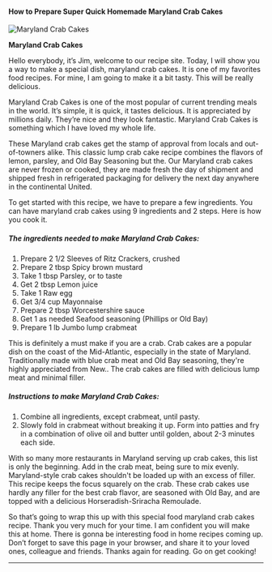             

#### How to Prepare Super Quick Homemade Maryland Crab Cakes

![Maryland Crab Cakes](https://img-global.cpcdn.com/recipes/6144217264947200/751x532cq70/maryland-crab-cakes-recipe-main-photo.jpg)

**Maryland Crab Cakes**

Hello everybody, it’s Jim, welcome to our recipe site. Today, I will show you a way to make a special dish, maryland crab cakes. It is one of my favorites food recipes. For mine, I am going to make it a bit tasty. This will be really delicious.

Maryland Crab Cakes is one of the most popular of current trending meals in the world. It’s simple, it is quick, it tastes delicious. It is appreciated by millions daily. They’re nice and they look fantastic. Maryland Crab Cakes is something which I have loved my whole life.

These Maryland crab cakes get the stamp of approval from locals and out-of-towners alike. This classic lump crab cake recipe combines the flavors of lemon, parsley, and Old Bay Seasoning but the. Our Maryland crab cakes are never frozen or cooked, they are made fresh the day of shipment and shipped fresh in refrigerated packaging for delivery the next day anywhere in the continental United.

To get started with this recipe, we have to prepare a few ingredients. You can have maryland crab cakes using 9 ingredients and 2 steps. Here is how you cook it.

##### The ingredients needed to make Maryland Crab Cakes:

1.  Prepare 2 1/2 Sleeves of Ritz Crackers, crushed
2.  Prepare 2 tbsp Spicy brown mustard
3.  Take 1 tbsp Parsley, or to taste
4.  Get 2 tbsp Lemon juice
5.  Take 1 Raw egg
6.  Get 3/4 cup Mayonnaise
7.  Prepare 2 tbsp Worcestershire sauce
8.  Get 1 as needed Seafood seasoning (Phillips or Old Bay)
9.  Prepare 1 lb Jumbo lump crabmeat

This is definitely a must make if you are a crab. Crab cakes are a popular dish on the coast of the Mid-Atlantic, especially in the state of Maryland. Traditionally made with blue crab meat and Old Bay seasoning, they're highly appreciated from New.. The crab cakes are filled with delicious lump meat and minimal filler.

##### Instructions to make Maryland Crab Cakes:

1.  Combine all ingredients, except crabmeat, until pasty.
2.  Slowly fold in crabmeat without breaking it up. Form into patties and fry in a combination of olive oil and butter until golden, about 2-3 minutes each side.

With so many more restaurants in Maryland serving up crab cakes, this list is only the beginning. Add in the crab meat, being sure to mix evenly. Maryland-style crab cakes shouldn't be loaded up with an excess of filler. This recipe keeps the focus squarely on the crab. These crab cakes use hardly any filler for the best crab flavor, are seasoned with Old Bay, and are topped with a delicious Horseradish-Sriracha Remoulade.

So that’s going to wrap this up with this special food maryland crab cakes recipe. Thank you very much for your time. I am confident you will make this at home. There is gonna be interesting food in home recipes coming up. Don’t forget to save this page in your browser, and share it to your loved ones, colleague and friends. Thanks again for reading. Go on get cooking!

* * *